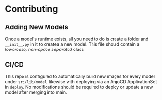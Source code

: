 # Contributing
## Adding New Models
Once a model's runtime exists, all you need to do is create a folder and `__init__.py` in it to createa a new model. This file should contain a *lowercase, non-space separated* class  

## CI/CD
This repo is configured to automatically build new images for every model under `src/lib/model`, likewise with deploying via an ArgoCD ApplicationSet in `deploy`. No modifications should be required to deploy or update a new model after merging into main.
